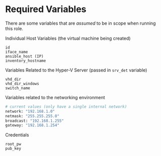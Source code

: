 # Required Variables
There are some variables that are *assumed* to be in scope when running this role.

Individual Host Variables (the virtual machine being created)
```
id
iface_name
ansible_host (IP)
inventory_hostname
```

Variables Related to the Hyper-V Server (passed in `srv_det` variable)
```
vhd_dir
vhd_dir_windows
switch_name
```

Variables related to the networking environment
```sh
# current values (only have a single internal network)
network: "192.168.1.0"
netmask: "255.255.255.0"
broadcast: "192.168.1.255"
gateway: "192.168.1.254"
```

Credentials
```
root_pw
pub_key
```